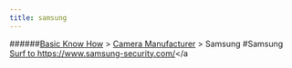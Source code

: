 ```yaml
---
title: samsung
---
```

######[Basic Know How](../wiki/basic-know-how.html) > [Camera Manufacturer](../wiki/camera-manufacturer.html) > Samsung
#Samsung
<a href="https://www.samsung-security.com/" target="_blank">Surf to https://www.samsung-security.com/</a